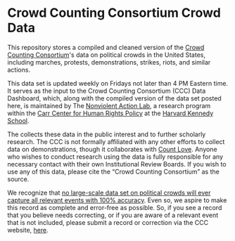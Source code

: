 # Crowd Counting Consortium Crowd Data
This repository stores a compiled and cleaned version of the [Crowd Counting Consortium](https://sites.google.com/view/crowdcountingconsortium/home)'s data on political crowds in the United States, including marches, protests, demonstrations, strikes, riots, and similar actions.

This data set is updated weekly on Fridays not later than 4 PM Eastern time. It serves as the input to the Crowd Counting Consortium (CCC) Data Dashboard, which, along with the compiled version of the data set posted here, is maintained by The [Nonviolent Action Lab](https://carrcenter.hks.harvard.edu/non-violent-social-movements), a research program within the [Carr Center for Human Rights Policy](https://carrcenter.hks.harvard.edu/) at the [Harvard Kennedy School](https://www.hks.harvard.edu/).

The collects these data in the public interest and to further scholarly research. The CCC is not formally affiliated with any other efforts to collect data on demonstrations, though it collaborates with [Count Love](https://countlove.org/). Anyone who wishes to conduct research using the data is fully responsible for any necessary contact with their own Institutional Review Boards. If you wish to use any of this data, please cite the “Crowd Counting Consortium” as the source.

We recognize that [no large-scale data set on political crowds will ever capture all relevant events with 100% accuracy](https://willopines.wordpress.com/2014/03/03/no-more-fountains-of-youthpots-o-gold-conceptualization-and-events-data-part-1/). Even so, we aspire to make this record as complete and error-free as possible. So, if you see a record that you believe needs correcting, or if you are aware of a relevant event that is not included, please submit a record or correction via the CCC website, [here](https://sites.google.com/view/crowdcountingconsortium/submit-a-record).
